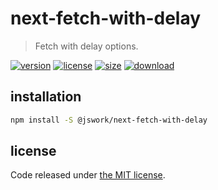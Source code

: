 # next-fetch-with-delay
> Fetch with delay options.

[![version][version-image]][version-url]
[![license][license-image]][license-url]
[![size][size-image]][size-url]
[![download][download-image]][download-url]

## installation
```bash
npm install -S @jswork/next-fetch-with-delay
```

## license
Code released under [the MIT license](https://github.com/afeiship/next-fetch-with-delay/blob/master/LICENSE.txt).

[version-image]: https://img.shields.io/npm/v/@jswork/next-fetch-with-delay
[version-url]: https://npmjs.org/package/@jswork/next-fetch-with-delay

[license-image]: https://img.shields.io/npm/l/@jswork/next-fetch-with-delay
[license-url]: https://github.com/afeiship/next-fetch-with-delay/blob/master/LICENSE.txt

[size-image]: https://img.shields.io/bundlephobia/minzip/@jswork/next-fetch-with-delay
[size-url]: https://github.com/afeiship/next-fetch-with-delay/blob/master/dist/next-fetch-with-delay.min.js

[download-image]: https://img.shields.io/npm/dm/@jswork/next-fetch-with-delay
[download-url]: https://www.npmjs.com/package/@jswork/next-fetch-with-delay
